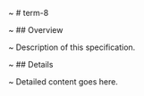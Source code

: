 ~ # term-8

~ ## Overview

~ Description of this specification.

~ ## Details

~ Detailed content goes here.

